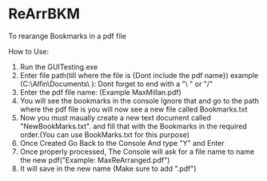 # ReArrBKM
To rearange Bookmarks in a pdf file

How to Use:
1. Run the GUITesting.exe
2. Enter file path(till where the file is {Dont include the pdf name}) example (C:\Alfin\Documents\ ):
    Dont forget to end with a "\ " or "/"
3. Enter the pdf file name: (Example MaxMillan.pdf)
4. You will see the bookmarks in the console Ignore that and go to the path where the pdf file is
    you will now see a new file called Bookmarks.txt
5. Now you must maually create a new text document called "NewBookMarks.txt".
   and fill that with the Bookmarks in the required order.(You can use BookMarks.txt for this purpose)
6. Once Created Go Back to the Console And type "Y" and Enter
7. Once properly processed, The Console will ask for a file name to name the new pdf("Example: MaxReArranged.pdf") 
8. It will save in the new name (Make sure to add ".pdf")

   
